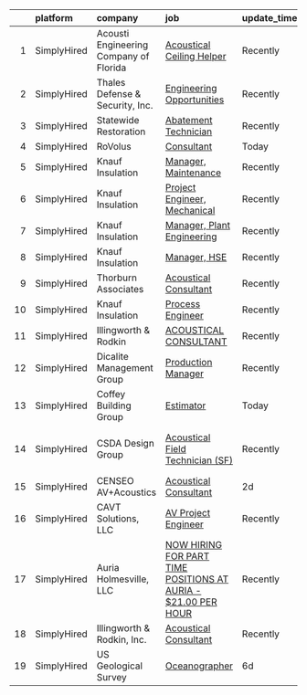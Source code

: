 

|    | platform    | company                                | job                                                                                                                                                                              | update_time   | location                      |
|---:|:------------|:---------------------------------------|:---------------------------------------------------------------------------------------------------------------------------------------------------------------------------------|:--------------|:------------------------------|
|  1 | SimplyHired | Acousti Engineering Company of Florida | [Acoustical Ceiling Helper](https://www.simplyhired.com/job/vpf7XZ-__wCWrclJ0XZC6tWjZ1gbYgFxXaul1e-oZsn6eXVUwFveBQ?q=acoustical+engineering)                                     | Recently      | Tampa, FL +4 locations        |
|  2 | SimplyHired | Thales Defense & Security, Inc.        | [Engineering Opportunities](https://www.simplyhired.com/job/GQYUDebkjM3Iv_RYWGEw3ZECINlu80qmZjsswCP-ZqQUiVLk-Zq0Dg?q=acoustical+engineering)                                     | Recently      | New York, NY                  |
|  3 | SimplyHired | Statewide Restoration                  | [Abatement Technician](https://www.simplyhired.com/job/uBqUPBbzmHEXvDxDJeHSpm25OX_IcjlJGZA8-rv1eF863TGKgBMJHw?q=acoustical+engineering)                                          | Recently      | Mesa, AZ                      |
|  4 | SimplyHired | RoVolus                                | [Consultant](https://www.simplyhired.com/job/Iufni5igt-mlH9NYv-RlG0dajZ3l9hSrnEWmAhziBQhAARjsoqDM1g?q=acoustical+engineering)                                                    | Today         | Remote                        |
|  5 | SimplyHired | Knauf Insulation                       | [Manager, Maintenance](https://www.simplyhired.com/job/HkmUSIMS3BogK0W1tNICO060IsKtQyGK_hFA6Tqq1u3fRiksmDHXUQ?q=acoustical+engineering)                                          | Recently      | McGregor, TX                  |
|  6 | SimplyHired | Knauf Insulation                       | [Project Engineer, Mechanical](https://www.simplyhired.com/job/BAEWYe6ApBr-BIXAGr8MwtjmrCPX2xtsWnYciYe_sMVbo_f7wfeTbA?q=acoustical+engineering)                                  | Recently      | Shasta Lake, CA               |
|  7 | SimplyHired | Knauf Insulation                       | [Manager, Plant Engineering](https://www.simplyhired.com/job/3n9ENNY1aOqWKdpZxjcCtnc9dN5xAsVB12bWeNtWVWnQh9_UlTpqBg?q=acoustical+engineering)                                    | Recently      | Shelbyville, IN               |
|  8 | SimplyHired | Knauf Insulation                       | [Manager, HSE](https://www.simplyhired.com/job/M1FJDhO5daz9UFdfp0FZvermNQb9h6pnnEPc42REY2AeLPSRo_Id5Q?q=acoustical+engineering)                                                  | Recently      | Shasta Lake, CA               |
|  9 | SimplyHired | Thorburn Associates                    | [Acoustical Consultant](https://www.simplyhired.com/job/9jKxff2NaXXGffiLQGzpaj1AdYk46dV_bxOMSmviFK-EJKYbUXBj1Q?q=acoustical+engineering)                                         | Recently      | Remote                        |
| 10 | SimplyHired | Knauf Insulation                       | [Process Engineer](https://www.simplyhired.com/job/SMT6n1lXbbpNcTtJt1pl8hQqacWjDw0pUC1n0ycRX6jScVVlkzrTNw?q=acoustical+engineering)                                              | Recently      | Shasta Lake, CA               |
| 11 | SimplyHired | Illingworth & Rodkin                   | [ACOUSTICAL CONSULTANT](https://www.simplyhired.com/job/LvSpEjwW0sOm97QtaBUJt_e_zhqlggCevyZWjwlge00X8wMMVZuN4Q?q=acoustical+engineering)                                         | Recently      | Cotati, CA                    |
| 12 | SimplyHired | Dicalite Management Group              | [Production Manager](https://www.simplyhired.com/job/AgZ2_5s3VfpvuO1-VUpbUjgzb8bzDVQKUzrGnyzBC6hR9-TH7ef28g?q=acoustical+engineering)                                            | Recently      | Burney, CA                    |
| 13 | SimplyHired | Coffey Building Group                  | [Estimator](https://www.simplyhired.com/job/vmKS1pS5-MN3_vVXaF8kwjBJecLss7phoJuqHPdpSK9HYFwnaXVMUg?q=acoustical+engineering)                                                     | Today         | El Dorado Hills, CA           |
| 14 | SimplyHired | CSDA Design Group                      | [Acoustical Field Technician (SF)](https://www.simplyhired.com/job/a9E8ML2hBfnKA72Xe6vOsfXrLzPKb9cSEf_NkyhyXHtASNGmJydKUg?q=acoustical+engineering)                              | Recently      | San Francisco, CA +1 location |
| 15 | SimplyHired | CENSEO AV+Acoustics                    | [Acoustical Consultant](https://www.simplyhired.com/job/6JpKq_8tGudl4EtvkvFi1uwJe8U1S1S3kEv6lFXc7VtJgR-EpsQmWA?q=acoustical+engineering)                                         | 2d            | Hawaii                        |
| 16 | SimplyHired | CAVT Solutions, LLC                    | [AV Project Engineer](https://www.simplyhired.com/job/QyWO_lH0zp6hiPORvJqW7dv6dQq72igDnDnDg_0tKpIYvAC65Ytwmg?q=acoustical+engineering)                                           | Recently      | North Andover, MA             |
| 17 | SimplyHired | Auria Holmesville, LLC                 | [NOW HIRING FOR PART TIME POSITIONS AT AURIA - $21.00 PER HOUR](https://www.simplyhired.com/job/iWpgmD_ksd3SljkGqEOfhV2WcygXkFATQoXXMbbmfRXyJ7mIWO8qTA?q=acoustical+engineering) | Recently      | Holmesville, OH               |
| 18 | SimplyHired | Illingworth & Rodkin, Inc.             | [Acoustical Consultant](https://www.simplyhired.com/job/Jb8Whjjq6LlCyQZYP26GoZOKPYIG-nU40s1XhZBY6EWoJfk0qN6TnQ?q=acoustical+engineering)                                         | Recently      | Cotati, CA                    |
| 19 | SimplyHired | US Geological Survey                   | [Oceanographer](https://www.simplyhired.com/job/5cgmCldCznUvrOzeGanwfSGuLxnFP-JVrIwyIIbe-iS4nM-8_sGe4Q?q=acoustical+engineering)                                                 | 6d            | Santa Cruz, CA                |
